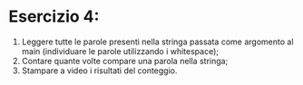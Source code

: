 # Esercizio 4:

1. Leggere tutte le parole presenti nella stringa passata come argomento al main (individuare le parole utilizzando i whitespace);
2. Contare quante volte compare una parola nella stringa;
3. Stampare a video i risultati del conteggio.